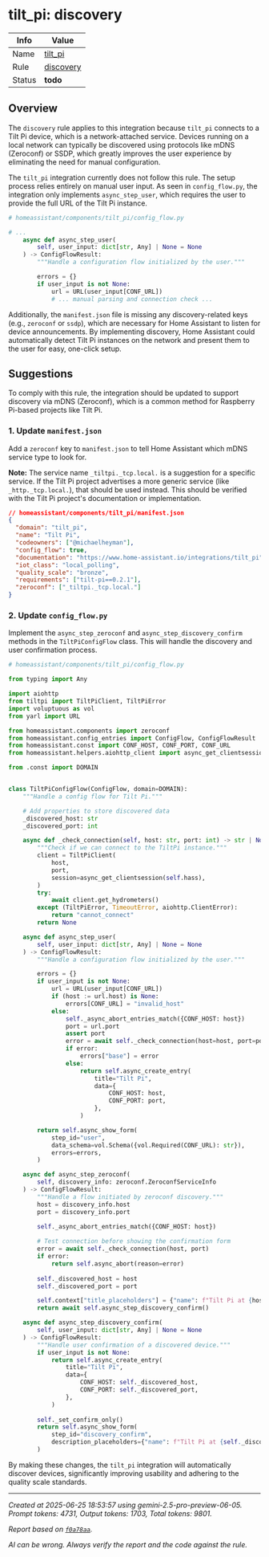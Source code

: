 # tilt_pi: discovery

| Info   | Value                                                                    |
|--------|--------------------------------------------------------------------------|
| Name   | [tilt_pi](https://www.home-assistant.io/integrations/tilt_pi/) |
| Rule   | [discovery](https://developers.home-assistant.io/docs/core/integration-quality-scale/rules/discovery)                                                     |
| Status | **todo**                                                                 |

## Overview

The `discovery` rule applies to this integration because `tilt_pi` connects to a Tilt Pi device, which is a network-attached service. Devices running on a local network can typically be discovered using protocols like mDNS (Zeroconf) or SSDP, which greatly improves the user experience by eliminating the need for manual configuration.

The `tilt_pi` integration currently does not follow this rule. The setup process relies entirely on manual user input. As seen in `config_flow.py`, the integration only implements `async_step_user`, which requires the user to provide the full URL of the Tilt Pi instance.

```python
# homeassistant/components/tilt_pi/config_flow.py

# ...
    async def async_step_user(
        self, user_input: dict[str, Any] | None = None
    ) -> ConfigFlowResult:
        """Handle a configuration flow initialized by the user."""

        errors = {}
        if user_input is not None:
            url = URL(user_input[CONF_URL])
            # ... manual parsing and connection check ...
```

Additionally, the `manifest.json` file is missing any discovery-related keys (e.g., `zeroconf` or `ssdp`), which are necessary for Home Assistant to listen for device announcements. By implementing discovery, Home Assistant could automatically detect Tilt Pi instances on the network and present them to the user for easy, one-click setup.

## Suggestions

To comply with this rule, the integration should be updated to support discovery via mDNS (Zeroconf), which is a common method for Raspberry Pi-based projects like Tilt Pi.

### 1. Update `manifest.json`

Add a `zeroconf` key to `manifest.json` to tell Home Assistant which mDNS service type to look for.

**Note:** The service name `_tiltpi._tcp.local.` is a suggestion for a specific service. If the Tilt Pi project advertises a more generic service (like `_http._tcp.local.`), that should be used instead. This should be verified with the Tilt Pi project's documentation or implementation.

```json
// homeassistant/components/tilt_pi/manifest.json
{
  "domain": "tilt_pi",
  "name": "Tilt Pi",
  "codeowners": ["@michaelheyman"],
  "config_flow": true,
  "documentation": "https://www.home-assistant.io/integrations/tilt_pi",
  "iot_class": "local_polling",
  "quality_scale": "bronze",
  "requirements": ["tilt-pi==0.2.1"],
  "zeroconf": ["_tiltpi._tcp.local."]
}
```

### 2. Update `config_flow.py`

Implement the `async_step_zeroconf` and `async_step_discovery_confirm` methods in the `TiltPiConfigFlow` class. This will handle the discovery and user confirmation process.

```python
# homeassistant/components/tilt_pi/config_flow.py

from typing import Any

import aiohttp
from tiltpi import TiltPiClient, TiltPiError
import voluptuous as vol
from yarl import URL

from homeassistant.components import zeroconf
from homeassistant.config_entries import ConfigFlow, ConfigFlowResult
from homeassistant.const import CONF_HOST, CONF_PORT, CONF_URL
from homeassistant.helpers.aiohttp_client import async_get_clientsession

from .const import DOMAIN


class TiltPiConfigFlow(ConfigFlow, domain=DOMAIN):
    """Handle a config flow for Tilt Pi."""

    # Add properties to store discovered data
    _discovered_host: str
    _discovered_port: int

    async def _check_connection(self, host: str, port: int) -> str | None:
        """Check if we can connect to the TiltPi instance."""
        client = TiltPiClient(
            host,
            port,
            session=async_get_clientsession(self.hass),
        )
        try:
            await client.get_hydrometers()
        except (TiltPiError, TimeoutError, aiohttp.ClientError):
            return "cannot_connect"
        return None

    async def async_step_user(
        self, user_input: dict[str, Any] | None = None
    ) -> ConfigFlowResult:
        """Handle a configuration flow initialized by the user."""

        errors = {}
        if user_input is not None:
            url = URL(user_input[CONF_URL])
            if (host := url.host) is None:
                errors[CONF_URL] = "invalid_host"
            else:
                self._async_abort_entries_match({CONF_HOST: host})
                port = url.port
                assert port
                error = await self._check_connection(host=host, port=port)
                if error:
                    errors["base"] = error
                else:
                    return self.async_create_entry(
                        title="Tilt Pi",
                        data={
                            CONF_HOST: host,
                            CONF_PORT: port,
                        },
                    )

        return self.async_show_form(
            step_id="user",
            data_schema=vol.Schema({vol.Required(CONF_URL): str}),
            errors=errors,
        )

    async def async_step_zeroconf(
        self, discovery_info: zeroconf.ZeroconfServiceInfo
    ) -> ConfigFlowResult:
        """Handle a flow initiated by zeroconf discovery."""
        host = discovery_info.host
        port = discovery_info.port

        self._async_abort_entries_match({CONF_HOST: host})
        
        # Test connection before showing the confirmation form
        error = await self._check_connection(host, port)
        if error:
            return self.async_abort(reason=error)
            
        self._discovered_host = host
        self._discovered_port = port

        self.context["title_placeholders"] = {"name": f"Tilt Pi at {host}"}
        return await self.async_step_discovery_confirm()

    async def async_step_discovery_confirm(
        self, user_input: dict[str, Any] | None = None
    ) -> ConfigFlowResult:
        """Handle user confirmation of a discovered device."""
        if user_input is not None:
            return self.async_create_entry(
                title="Tilt Pi",
                data={
                    CONF_HOST: self._discovered_host,
                    CONF_PORT: self._discovered_port,
                },
            )
        
        self._set_confirm_only()
        return self.async_show_form(
            step_id="discovery_confirm",
            description_placeholders={"name": f"Tilt Pi at {self._discovered_host}"},
        )
```

By making these changes, the `tilt_pi` integration will automatically discover devices, significantly improving usability and adhering to the quality scale standards.

---

_Created at 2025-06-25 18:53:57 using gemini-2.5-pro-preview-06-05. Prompt tokens: 4731, Output tokens: 1703, Total tokens: 9801._

_Report based on [`f0a78aa`](https://github.com/home-assistant/core/tree/f0a78aadbe1ed91862f40c87da69b37962c1f0d7)._

_AI can be wrong. Always verify the report and the code against the rule._
